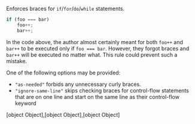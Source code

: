 Enforces braces for `if`/`for`/`do`/`while` statements.


```ts
if (foo === bar)
    foo++;
    bar++;
```

In the code above, the author almost certainly meant for both `foo++` and `bar++`
to be executed only if `foo === bar`. However, they forgot braces and `bar++` will be executed
no matter what. This rule could prevent such a mistake.


One of the following options may be provided:

* `"as-needed"` forbids any unnecessary curly braces.
* `"ignore-same-line"` skips checking braces for control-flow statements
that are on one line and start on the same line as their control-flow keyword
        

[object Object],[object Object],[object Object]
